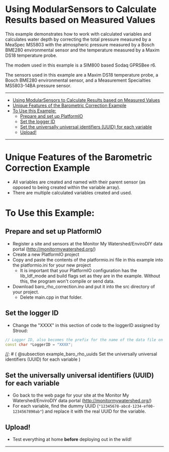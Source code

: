 [//]: # ( @page example_baro_rho Barometric Pressure Correction )
# Using ModularSensors to Calculate Results based on Measured Values

This example demonstrates how to work with calculated variables and calculates water depth by correcting the total pressure measured by a MeaSpec MS5803 with the atmospheric pressure measured by a Bosch BME280 environmental sensor and the temperature measured by a Maxim DS18 temperature probe.

The modem used in this example is a SIM800 based Sodaq GPRSBee r6.

The sensors used in this example are a Maxim DS18 temperature probe, a Bosch BME280 environmental sensor, and a Measurement Specialties MS5803-14BA pressure sensor.

_______

[//]: # ( @tableofcontents )

[//]: # ( Start GitHub Only )
- [Using ModularSensors to Calculate Results based on Measured Values](#using-modularsensors-to-calculate-results-based-on-measured-values)
- [Unique Features of the Barometric Correction Example](#unique-features-of-the-barometric-correction-example)
- [To Use this Example:](#to-use-this-example)
  - [Prepare and set up PlatformIO](#prepare-and-set-up-platformio)
  - [Set the logger ID](#set-the-logger-id)
  - [Set the universally universal identifiers (UUID) for each variable](#set-the-universally-universal-identifiers-uuid-for-each-variable)
  - [Upload!](#upload)

[//]: # ( End GitHub Only )

_______

[//]: # ( @section example_baro_rho_unique Unique Features of the Barometric Correction Example )
# Unique Features of the Barometric Correction Example
- All variables are created and named with their parent sensor (as opposed to being created within the variable array).
- There are multiple calculated variables created and used.

[//]: # ( @section example_baro_rho_using To Use this Example: )
# To Use this Example:

[//]: # ( @subsection example_baro_rho_pio Prepare and set up PlatformIO )
## Prepare and set up PlatformIO
- Register a site and sensors at the Monitor My Watershed/EnviroDIY data portal (http://monitormywatershed.org/)
- Create a new PlatformIO project
- Copy and paste the contents of the platformio.ini file in this example into the platformio.ini for your new project
    - It is important that your PlatformIO configuration has the lib_ldf_mode and build flags set as they are in the example.
Without this, the program won't compile or send data.
- Download baro_rho_correction.ino and put it into the src directory of your project.
    - Delete main.cpp in that folder.

[//]: # ( @subsection example_baro_rho_logger_id Set the logger ID )
## Set the logger ID
- Change the "XXXX" in this section of code to the loggerID assigned by Stroud:

```cpp
// Logger ID, also becomes the prefix for the name of the data file on SD card
const char *LoggerID = "XXXX";
```

[//]: # ( @subsection example_baro_rho_uuids Set the universally universal identifiers (UUID) for each variable )
## Set the universally universal identifiers (UUID) for each variable
- Go back to the web page for your site at the Monitor My Watershed/EnviroDIY data portal (http://monitormywatershed.org/)
- For each variable, find the dummy UUID (`"12345678-abcd-1234-ef00-1234567890ab"`) and replace it with the real UUID for the variable.

[//]: # ( @subsection example_baro_rho_upload Upload! )
## Upload!
- Test everything at home **before** deploying out in the wild!

_______

[//]: # ( @section example_baro_rho_pio PlatformIO Configuration )

[//]: # ( @include{lineno} baro_rho_correction/platformio.ini )

[//]: # ( @section example_baro_rho_code The Complete Code )
